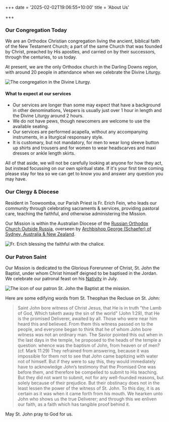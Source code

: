 +++
date = '2025-02-02T19:06:55+10:00'
title = 'About Us'

+++

### Our Congregation Today

We are an Orthodox Christian congregation living the ancient, biblical faith of the New Testament Church; a part of the same Church that was founded by Christ, preached by His apostles, and carried on by their successors, through the centuries, to us today.

At present, we are the only Orthodox church in the Darling Downs region, with around 20 people in attendance when we celebrate the Divine Liturgy. 

![The congregation in the Divine Liturgy.](/img/congregation_liturgy.jpg "The congregation in the Divine Liturgy")

#### What to expect at our services

- Our services are longer than some may expect that have a background in other denominations, Vespers is usually just over 1 hour in length and the Divine Liturgy around 2 hours.
- We do not have pews, though newcomers are welcome to use the available seating.
- Our services are performed acapella, without any accompanying instruments, in a liturgical responsary style.
- It is customary, but not mandatory, for men to wear long sleeve button up shirts and trousers and for women to wear headscarves and maxi dresses or ankle length skirts.

All of that aside, we will not be carefully looking at anyone for how they act, but instead focussing on our own spiritual state.
If it's your first time coming please stay for tea so we can get to know you and answer any question you may have. 

### Our Clergy & Diocese

Resident in Toowoomba, our Parish Priest is Fr. Erich Fein, who leads our community through celebrating sacraments & services, providing pastoral care, teaching the faithful, and otherwise administering the Mission.

Our Mission is within the Australian Diocese of the [Russian Orthodox Church Outside Russia](https://www.rocor.org.au/), overseen by [Archbishop George (Schaefer) of Sydney, Australia & New Zealand](https://orthodoxwiki.org/George_(Schaefer)_of_Sydney).

![Fr. Erich blessing the faithful with the chalice.](/img/frerich_chalice2.jpg "Fr. Erich blessing the faithful with the chalice.")



### Our Patron Saint

Our Mission is dedicated to the Glorious Forerunner of Christ, St. John the Baptist, under whom Christ himself deigned to be baptised in the Jordan. We celebrate our patronal feast on his [Nativity](https://www.johnsanidopoulos.com/2019/06/homily-on-nativity-of-saint-john.html) in July. 

![The icon of our patron St. John the Baptist at the mission.](/img/stjohn_icon_stand.jpg "The icon of our patron St. John the Baptist at the mission")

Here are some edifying words from St. Theophan the Recluse on St. John:
> Saint John bore witness of Christ Jesus, that He is in truth "the Lamb of God, Which taketh away the sin of the world" (John 1:29), that He is the promised Deliverer, awaited by all. Those who were near him heard this and believed. From them this witness passed on to the people, and everyone began to think that he of whom John bore witness was not an ordinary man. The Savior pointed this out when in the last days in the temple, he proposed to the heads of the temple a question: whence was the baptism of John, from heaven or of men? (cf. Mark 11:29) They refrained from answering, because it was impossible for them not to see that John came baptizing with water not of himself. But if they were to say this, they would immediately have to acknowledge John’s testimony that the Promised One was before them, and therefore be compelled to submit to His teaching. But they did not want to submit, not for any well-founded reasons, but solely because of their prejudice. But their obstinacy does not in the least lessen the power of the witness of St. John. To this day, it is as certain as it was when it came forth from his mouth. We hearken unto John who shows us the true Deliverer; and through this we enliven our faith, as a faith which has tangible proof behind it.

May St. John pray to God for us.

